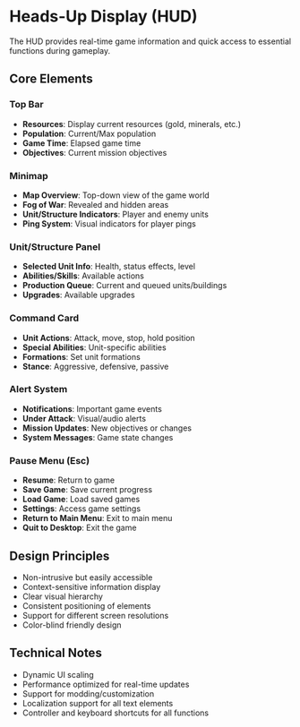 # Heads-Up Display (HUD)

The HUD provides real-time game information and quick access to essential functions during gameplay.

## Core Elements

### Top Bar
- **Resources**: Display current resources (gold, minerals, etc.)
- **Population**: Current/Max population
- **Game Time**: Elapsed game time
- **Objectives**: Current mission objectives

### Minimap
- **Map Overview**: Top-down view of the game world
- **Fog of War**: Revealed and hidden areas
- **Unit/Structure Indicators**: Player and enemy units
- **Ping System**: Visual indicators for player pings

### Unit/Structure Panel
- **Selected Unit Info**: Health, status effects, level
- **Abilities/Skills**: Available actions
- **Production Queue**: Current and queued units/buildings
- **Upgrades**: Available upgrades

### Command Card
- **Unit Actions**: Attack, move, stop, hold position
- **Special Abilities**: Unit-specific abilities
- **Formations**: Set unit formations
- **Stance**: Aggressive, defensive, passive

### Alert System
- **Notifications**: Important game events
- **Under Attack**: Visual/audio alerts
- **Mission Updates**: New objectives or changes
- **System Messages**: Game state changes

### Pause Menu (Esc)
- **Resume**: Return to game
- **Save Game**: Save current progress
- **Load Game**: Load saved games
- **Settings**: Access game settings
- **Return to Main Menu**: Exit to main menu
- **Quit to Desktop**: Exit the game

## Design Principles
- Non-intrusive but easily accessible
- Context-sensitive information display
- Clear visual hierarchy
- Consistent positioning of elements
- Support for different screen resolutions
- Color-blind friendly design

## Technical Notes
- Dynamic UI scaling
- Performance optimized for real-time updates
- Support for modding/customization
- Localization support for all text elements
- Controller and keyboard shortcuts for all functions
